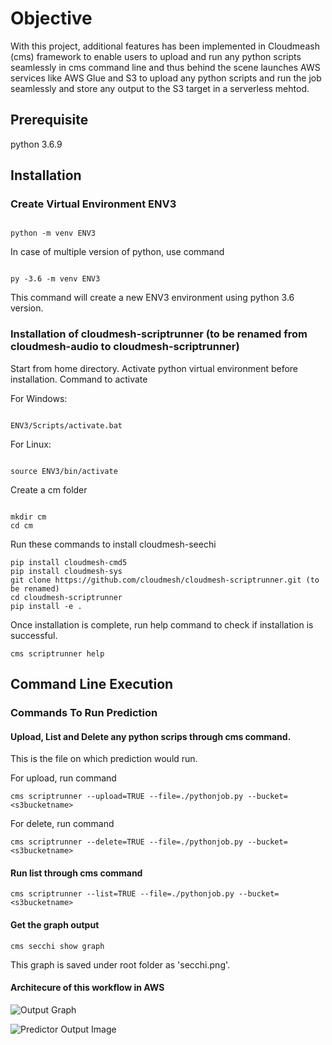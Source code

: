 # Objective

With this project, additional features has been implemented in Cloudmeash (cms) framework to enable users to upload and run any python scripts seamlessly in cms command line and thus
behind the scene launches AWS services like AWS Glue and S3 to upload any python scripts and run the job seamlessly and store any output to the S3 target in a serverless mehtod. 

## Prerequisite

python 3.6.9

## Installation

### Create Virtual Environment ENV3

```

python -m venv ENV3

```

In case of multiple version of python, use command 

```

py -3.6 -m venv ENV3

```

This command will create a new ENV3 environment using python 3.6 version.


### Installation of cloudmesh-scriptrunner (to be renamed from cloudmesh-audio to cloudmesh-scriptrunner)

Start from home directory. Activate python virtual environment before installation. 
Command to activate

For Windows:

```

ENV3/Scripts/activate.bat

```

For Linux:

```

source ENV3/bin/activate

```

Create a cm folder 

```

mkdir cm
cd cm

```

Run these commands to install cloudmesh-seechi

```
pip install cloudmesh-cmd5
pip install cloudmesh-sys
git clone https://github.com/cloudmesh/cloudmesh-scriptrunner.git (to be renamed)
cd cloudmesh-scriptrunner
pip install -e .

```

Once installation is complete, run help command to check if installation is successful.

```
cms scriptrunner help

```

## Command Line Execution

### Commands To Run Prediction

#### Upload, List and Delete any python scrips through cms command.

This is the file on which prediction would run.

For upload, run command

```
cms scriptrunner --upload=TRUE --file=./pythonjob.py --bucket=<s3bucketname>
```

For delete, run command 

```
cms scriptrunner --delete=TRUE --file=./pythonjob.py --bucket=<s3bucketname>
```

#### Run list through cms command

```
cms scriptrunner --list=TRUE --file=./pythonjob.py --bucket=<s3bucketname>
```


#### Get the graph output

```
cms secchi show graph
```

This graph is saved under root folder as 'secchi.png'.


#### Architecure of this workflow in AWS


![Output Graph](image/abc.png) 

![Predictor Output Image](image/abc.png)
